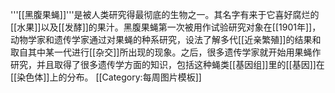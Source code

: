 '''[[黑腹果蝇]]'''是被人类研究得最彻底的生物之一。其名字有来于它喜好腐烂的[[水果]]以及[[发酵]]的果汁。黑腹果蝇第一次被用作试验研究对象在[[1901年]]，动物学家和遗传学家通过对果蝇的种系研究，设法了解多代[[近亲繁殖]]的结果和取自其中某一代进行[[杂交]]所出现的现象。之后，很多遗传学家就开始用果蝇作研究，并且取得了很多遗传学方面的知识，包括这种蝇类[[基因组]]里的[[基因]]在[[染色体]]上的分布。
<noinclude>[[Category:每周图片模板]]</noinclude>
